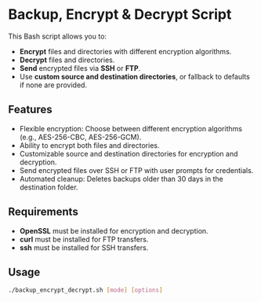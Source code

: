 # Backup, Encrypt & Decrypt Script

This Bash script allows you to:
- **Encrypt** files and directories with different encryption algorithms.
- **Decrypt** files and directories.
- **Send** encrypted files via **SSH** or **FTP**.
- Use **custom source and destination directories**, or fallback to defaults if none are provided.

## Features
- Flexible encryption: Choose between different encryption algorithms (e.g., AES-256-CBC, AES-256-GCM).
- Ability to encrypt both files and directories.
- Customizable source and destination directories for encryption and decryption.
- Send encrypted files over SSH or FTP with user prompts for credentials.
- Automated cleanup: Deletes backups older than 30 days in the destination folder.
  
## Requirements
- **OpenSSL** must be installed for encryption and decryption.
- **curl** must be installed for FTP transfers.
- **ssh** must be installed for SSH transfers.

## Usage

```bash
./backup_encrypt_decrypt.sh [mode] [options]

